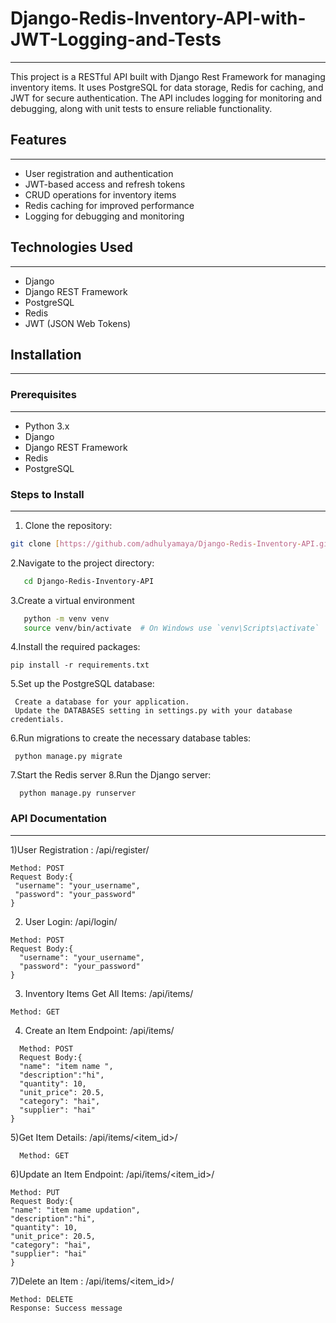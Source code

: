 # Django-Redis-Inventory-API-with-JWT-Logging-and-Tests
__________________________________________________________

This project is a RESTful API built with Django Rest Framework for managing inventory items. It uses PostgreSQL for data storage, Redis for caching, and JWT for secure authentication. The API includes logging for monitoring and debugging, along with unit tests to ensure reliable functionality.

## Features
__________________________________________________________

- User registration and authentication
- JWT-based access and refresh tokens
- CRUD operations for inventory items
- Redis caching for improved performance
- Logging for debugging and monitoring

## Technologies Used
__________________________________________________________

- Django
- Django REST Framework
- PostgreSQL
- Redis
- JWT (JSON Web Tokens)

## Installation
___________________________________________________________

### Prerequisites
___________________________________________________________
- Python 3.x
- Django
- Django REST Framework
- Redis
- PostgreSQL

### Steps to Install
___________________________________________________________

 1. Clone the repository:

   ```bash
   git clone [https://github.com/adhulyamaya/Django-Redis-Inventory-API.git](https://github.com/adhulyamaya/Django-Redis-Inventory-API.git)
  ```

2.Navigate to the project directory:
```bash
   cd Django-Redis-Inventory-API
  ```
3.Create a virtual environment 
```bash
   python -m venv venv
   source venv/bin/activate  # On Windows use `venv\Scripts\activate`
  ```
4.Install the required packages:
  ```
 pip install -r requirements.txt
  ```
5.Set up the PostgreSQL database:
  ```
   Create a database for your application.
   Update the DATABASES setting in settings.py with your database credentials.
  ```
6.Run migrations to create the necessary database tables:
  ```
   python manage.py migrate
  ```
7.Start the Redis server
8.Run the Django server:
  ```
    python manage.py runserver
  ```

### API Documentation
_______________________________________________________________
1)User Registration : /api/register/
 
   ```
Method: POST
 Request Body:{
    "username": "your_username",
    "password": "your_password"
}
  ```
2) User Login: /api/login/
  ```
 Method: POST
 Request Body:{
    "username": "your_username",
    "password": "your_password"
}
  ```

3) Inventory Items
  Get All Items: /api/items/
  
  ```
  Method: GET
  ```

4) Create an Item
  Endpoint: /api/items/

```
  Method: POST
  Request Body:{
  "name": "item name ",
  "description":"hi",
  "quantity": 10,
  "unit_price": 20.5,
  "category": "hai",
  "supplier": "hai"
}
  ```
5)Get Item Details: /api/items/<item_id>/

  ```
    Method: GET
  ```
6)Update an Item
Endpoint: /api/items/<item_id>/

  ```
Method: PUT
Request Body:{
 "name": "item name updation",
 "description":"hi",
 "quantity": 10,
 "unit_price": 20.5,
 "category": "hai",
 "supplier": "hai"
}
  ```

7)Delete an Item : /api/items/<item_id>/

  ```
Method: DELETE
Response: Success message
  ```
 



















